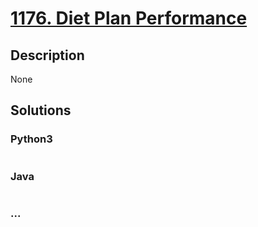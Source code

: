 # [1176. Diet Plan Performance](https://leetcode.com/problems/diet-plan-performance)

## Description
None


## Solutions


### Python3

```python

```

### Java

```java

```

### ...
```

```
